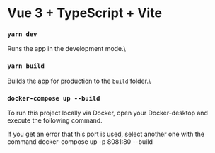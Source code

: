 # Vue 3 + TypeScript + Vite

### `yarn dev`

Runs the app in the development mode.\

### `yarn build`

Builds the app for production to the `build` folder.\

### `docker-compose up --build`

To run this project locally via Docker, open your Docker-desktop and execute the following command.

If you get an error that this port is used, select another one with the command docker-compose up -p 8081:80 --build
